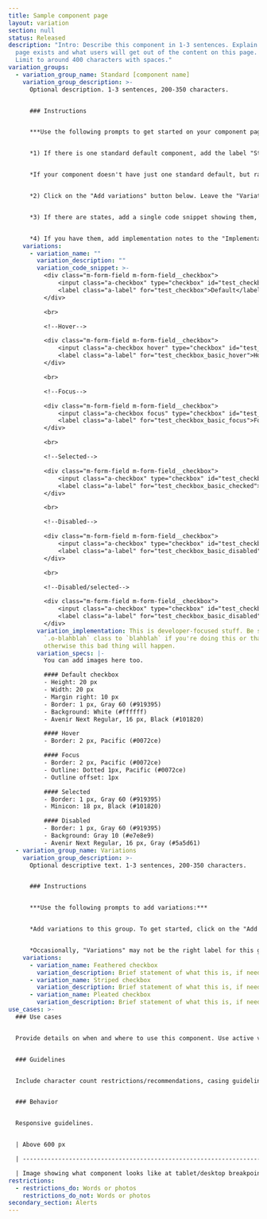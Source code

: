 ```yaml
---
title: Sample component page
layout: variation
section: null
status: Released
description: "Intro: Describe this component in 1-3 sentences. Explain why the
  page exists and what users will get out of the content on this page. Be brief.
  Limit to around 400 characters with spaces."
variation_groups:
  - variation_group_name: Standard [component name]
    variation_group_description: >-
      Optional description. 1-3 sentences, 200-350 characters.


      ### Instructions


      ***Use the following prompts to get started on your component page:***


      *1) If there is one standard default component, add the label "Standard \[component]" to the field "Component variation group name" above. Examples: See [checkboxes](https://cfpb.github.io/design-system/components/checkboxes) and [tables](https://cfpb-sandbox.github.io/design-system/components/tables).*


      *If your component doesn't have just one standard default, but rather more than one type with different use cases, add the label "Types" to the field "Component variation group name" above. Examples: [E-mail signup forms](*https://cfpb.github.io/design-system/components/e-mail-signup-forms*) and [buttons](*https://cfpb.github.io/design-system/components/buttons*).*


      *2) Click on the "Add variations" button below. Leave the "Variation name" field blank if there's one standard component. If you're adding types, then you'll need to add more than one variation; add the name of each type to the "Variation name" field.*


      *3) If there are states, add a single code snippet showing them, as shown in this example. If necessary, you can add an image instead of a code snippet, but live samples are strongly preferred.*


      *4) If you have them, add implementation notes to the "Implementation details" tab. Add design and style notes to the "Optional specs" tab.*
    variations:
      - variation_name: ""
        variation_description: ""
        variation_code_snippet: >-
          <div class="m-form-field m-form-field__checkbox">
              <input class="a-checkbox" type="checkbox" id="test_checkbox">
              <label class="a-label" for="test_checkbox">Default</label>
          </div>

          <br>

          <!--Hover-->

          <div class="m-form-field m-form-field__checkbox">
              <input class="a-checkbox hover" type="checkbox" id="test_checkbox_basic_hover">
              <label class="a-label" for="test_checkbox_basic_hover">Hover</label>
          </div>

          <br>

          <!--Focus-->

          <div class="m-form-field m-form-field__checkbox">
              <input class="a-checkbox focus" type="checkbox" id="test_checkbox_basic_focus">
              <label class="a-label" for="test_checkbox_basic_focus">Focus</label>
          </div>

          <br>

          <!--Selected-->

          <div class="m-form-field m-form-field__checkbox">
              <input class="a-checkbox" type="checkbox" id="test_checkbox_basic_checked" checked>
              <label class="a-label" for="test_checkbox_basic_checked">Selected</label>
          </div>

          <br>

          <!--Disabled-->

          <div class="m-form-field m-form-field__checkbox">
              <input class="a-checkbox" type="checkbox" id="test_checkbox_basic_disabled" disabled>
              <label class="a-label" for="test_checkbox_basic_disabled">Disabled</label>
          </div>

          <br>

          <!--Disabled/selected-->

          <div class="m-form-field m-form-field__checkbox">
              <input class="a-checkbox" type="checkbox" id="test_checkbox_basic_disabled" disabled checked>
              <label class="a-label" for="test_checkbox_basic_disabled">Disabled/selected</label>
          </div>
        variation_implementation: This is developer-focused stuff. Be sure to add the
          `.o-blahblah` class to `blahblah` if you're doing this or that,
          otherwise this bad thing will happen.
        variation_specs: |-
          You can add images here too.

          #### Default checkbox
          - Height: 20 px
          - Width: 20 px
          - Margin right: 10 px
          - Border: 1 px, Gray 60 (#919395)
          - Background: White (#ffffff)
          - Avenir Next Regular, 16 px, Black (#101820)

          #### Hover
          - Border: 2 px, Pacific (#0072ce)

          #### Focus
          - Border: 2 px, Pacific (#0072ce)
          - Outline: Dotted 1px, Pacific (#0072ce)
          - Outline offset: 1px

          #### Selected
          - Border: 1 px, Gray 60 (#919395)
          - Minicon: 18 px, Black (#101820)

          #### Disabled
          - Border: 1 px, Gray 60 (#919395)
          - Background: Gray 10 (#e7e8e9)
          - Avenir Next Regular, 16 px, Gray (#5a5d61)
  - variation_group_name: Variations
    variation_group_description: >-
      Optional descriptive text. 1-3 sentences, 200-350 characters.


      ### Instructions


      ***Use the following prompts to add variations:***


      *Add variations to this group. To get started, click on the "Add variations" button. Add a "Variation name" in the corresponding field, and fill in the description, code snippet, implementation, and specs fields.*


      *Occasionally, "Variations" may not be the right label for this group. Some other instances of this label: "Groups", "Sizes", "Responsive \[component]." see [checkboxes](https://cfpb.github.io/design-system/components/checkboxes), [buttons](https://cfpb.github.io/design-system/components/buttons), and  [tables](https://cfpb-sandbox.github.io/design-system/components/tables) for other ways to group samples.*
    variations:
      - variation_name: Feathered checkbox
        variation_description: Brief statement of what this is, if needed. Sample would appear below.
      - variation_name: Striped checkbox
        variation_description: Brief statement of what this is, if needed. Sample would appear below.
      - variation_name: Pleated checkbox
        variation_description: Brief statement of what this is, if needed. Sample would appear below.
use_cases: >-
  ### Use cases


  Provide details on when and where to use this component. Use active voice. No character limit. Paragraph content is optional.


  ### Guidelines


  Include character count restrictions/recommendations, casing guidelines, voice, etc. No character limit. Paragraph content is optional.


  ### Behavior


  Responsive guidelines.


  | Above 600 px                                                         | Below 601 px                                                 |

  | -------------------------------------------------------------------- | ------------------------------------------------------------ |

  | Image showing what component looks like at tablet/desktop breakpoint | Image showing what component looks like at mobile breakpoint |
restrictions:
  - restrictions_do: Words or photos
    restrictions_do_not: Words or photos
secondary_section: Alerts
---
```


